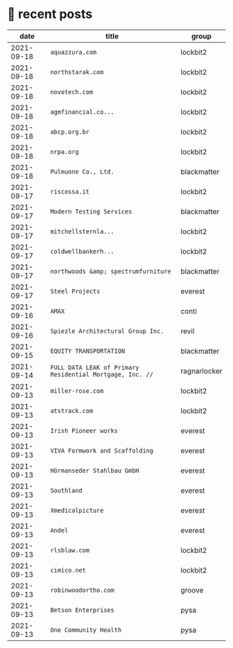 # 📰 recent posts

| date | title | group |
|---|---|---|
| 2021-09-18 | `aquazzura.com` | lockbit2 |
| 2021-09-18 | `northstarak.com ` | lockbit2 |
| 2021-09-18 | `novotech.com ` | lockbit2 |
| 2021-09-18 | `agmfinancial.co... ` | lockbit2 |
| 2021-09-18 | `abcp.org.br ` | lockbit2 |
| 2021-09-18 | `nrpa.org ` | lockbit2 |
| 2021-09-18 | `Pulmuone Co., Ltd.` | blackmatter |
| 2021-09-17 | `riscossa.it ` | lockbit2 |
| 2021-09-17 | `Modern Testing Services` | blackmatter |
| 2021-09-17 | `mitchellsternla... ` | lockbit2 |
| 2021-09-17 | `coldwellbankerh... ` | lockbit2 |
| 2021-09-17 | `northwoods &amp; spectrumfurniture` | blackmatter |
| 2021-09-17 | `Steel Projects` | everest |
| 2021-09-16 | `AMAX` | conti |
| 2021-09-16 | `Spiezle Architectural Group Inc.` | revil |
| 2021-09-15 | `EQUITY TRANSPORTATION` | blackmatter |
| 2021-09-14 | `FULL DATA LEAK of Primary Residential Mortgage, Inc. //` | ragnarlocker |
| 2021-09-13 | `miller-rose.com ` | lockbit2 |
| 2021-09-13 | `atstrack.com ` | lockbit2 |
| 2021-09-13 | `Irish Pioneer works` | everest |
| 2021-09-13 | `VIVA Formwork and Scaffolding` | everest |
| 2021-09-13 | `Hörmanseder Stahlbau GmbH` | everest |
| 2021-09-13 | `Southland` | everest |
| 2021-09-13 | `Xmedicalpicture` | everest |
| 2021-09-13 | `Andel` | everest |
| 2021-09-13 | `rlsblaw.com ` | lockbit2 |
| 2021-09-13 | `cimico.net ` | lockbit2 |
| 2021-09-13 | `robinwoodortho.com` | groove |
| 2021-09-13 | `Betson Enterprises` | pysa |
| 2021-09-13 | `One Community Health` | pysa |
